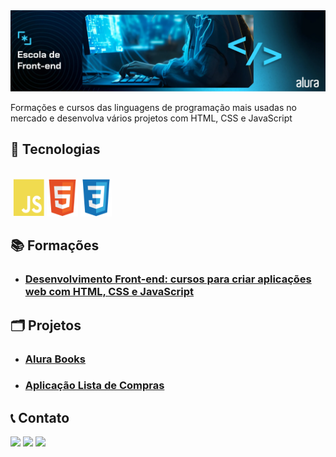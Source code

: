 <img src="./AplicacoesWeb-HTML_CSS_JS/img/front-end_alura.webp">

Formações e cursos das linguagens de programação mais usadas no mercado e desenvolva vários projetos com HTML, CSS e JavaScript

<h2> 🚀 Tecnologias</h2>

<div><br>
    <img>
    <img alt="Misael-Js" height="60" width="50" src="https://raw.githubusercontent.com/devicons/devicon/master/icons/javascript/javascript-plain.svg">
    <img alt="Misael-HTML" height="60" width="50" src="https://raw.githubusercontent.com/devicons/devicon/master/icons/html5/html5-original.svg">
    <img alt="Misael-CSS" height="60" width="50" src="https://raw.githubusercontent.com/devicons/devicon/master/icons/css3/css3-original.svg">
</div>

## 📚 Formações

- ### [Desenvolvimento Front-end: cursos para criar aplicações web com HTML, CSS e JavaScript](./AplicacoesWeb-HTML_CSS_JS/menu.md)

## 🗂️ Projetos

- ### [Alura Books](./AplicacoesWeb-HTML_CSS_JS/Metodos-De-Array/Projeto_Alura-Books/README.md)

- ### [Aplicação Lista de Compras](./AplicacoesWeb-HTML_CSS_JS/Construindo_Paginas_Dinamicas/Projeto_Lista_de_Compras/README.md)

<h2> 📞 Contato</h2>
<div> 
  <a href="https://instagram.com/misaelvborges" target="_blank"><img src="https://img.shields.io/badge/-Instagram-%23E4405F?style=for-the-badge&logo=instagram&logoColor=white" target="_blank"></a>
  <a href = "mailto:misaelborges1981@gmail.com"><img src="https://img.shields.io/badge/-Gmail-%23333?style=for-the-badge&logo=gmail&logoColor=white" target="_blank"></a>
  <a href="https://www.linkedin.com/in/misael-borges-dev/" target="_blank"><img src="https://img.shields.io/badge/-LinkedIn-%230077B5?style=for-the-badge&logo=linkedin&logoColor=white" target="_blank"></a> 
  </div>